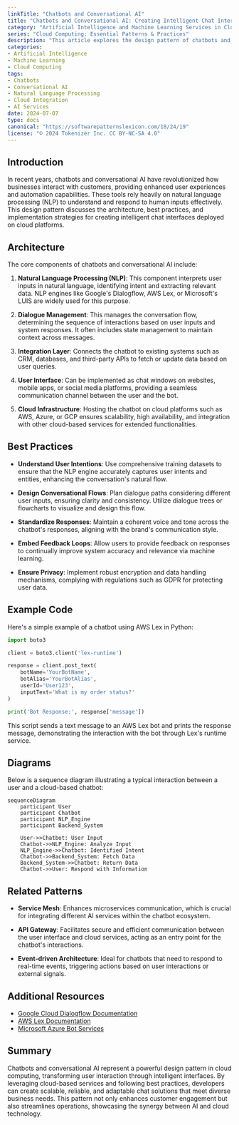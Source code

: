 ```yaml
---
linkTitle: "Chatbots and Conversational AI"
title: "Chatbots and Conversational AI: Creating Intelligent Chat Interfaces"
category: "Artificial Intelligence and Machine Learning Services in Cloud"
series: "Cloud Computing: Essential Patterns & Practices"
description: "This article explores the design pattern of chatbots and conversational AI, focusing on the creation of intelligent chat interfaces that enhance user interaction through natural language processing, dialogue management, and seamless integration into cloud platforms."
categories:
- Artificial Intelligence
- Machine Learning
- Cloud Computing
tags:
- Chatbots
- Conversational AI
- Natural Language Processing
- Cloud Integration
- AI Services
date: 2024-07-07
type: docs
canonical: "https://softwarepatternslexicon.com/18/24/19"
license: "© 2024 Tokenizer Inc. CC BY-NC-SA 4.0"
---
```


## Introduction

In recent years, chatbots and conversational AI have revolutionized how businesses interact with customers, providing enhanced user experiences and automation capabilities. These tools rely heavily on natural language processing (NLP) to understand and respond to human inputs effectively. This design pattern discusses the architecture, best practices, and implementation strategies for creating intelligent chat interfaces deployed on cloud platforms.

## Architecture

The core components of chatbots and conversational AI include:

1. **Natural Language Processing (NLP)**: This component interprets user inputs in natural language, identifying intent and extracting relevant data. NLP engines like Google's Dialogflow, AWS Lex, or Microsoft's LUIS are widely used for this purpose.

2. **Dialogue Management**: This manages the conversation flow, determining the sequence of interactions based on user inputs and system responses. It often includes state management to maintain context across messages.

3. **Integration Layer**: Connects the chatbot to existing systems such as CRM, databases, and third-party APIs to fetch or update data based on user queries.

4. **User Interface**: Can be implemented as chat windows on websites, mobile apps, or social media platforms, providing a seamless communication channel between the user and the bot.

5. **Cloud Infrastructure**: Hosting the chatbot on cloud platforms such as AWS, Azure, or GCP ensures scalability, high availability, and integration with other cloud-based services for extended functionalities.

## Best Practices

- **Understand User Intentions**: Use comprehensive training datasets to ensure that the NLP engine accurately captures user intents and entities, enhancing the conversation's natural flow.

- **Design Conversational Flows**: Plan dialogue paths considering different user inputs, ensuring clarity and consistency. Utilize dialogue trees or flowcharts to visualize and design this flow.

- **Standardize Responses**: Maintain a coherent voice and tone across the chatbot's responses, aligning with the brand's communication style.

- **Embed Feedback Loops**: Allow users to provide feedback on responses to continually improve system accuracy and relevance via machine learning.

- **Ensure Privacy**: Implement robust encryption and data handling mechanisms, complying with regulations such as GDPR for protecting user data.

## Example Code

Here's a simple example of a chatbot using AWS Lex in Python:

```python
import boto3

client = boto3.client('lex-runtime')

response = client.post_text(
    botName='YourBotName',
    botAlias='YourBotAlias',
    userId='User123',
    inputText='What is my order status?'
)

print('Bot Response:', response['message'])
```

This script sends a text message to an AWS Lex bot and prints the response message, demonstrating the interaction with the bot through Lex's runtime service.

## Diagrams

Below is a sequence diagram illustrating a typical interaction between a user and a cloud-based chatbot:

```mermaid
sequenceDiagram
    participant User
    participant Chatbot
    participant NLP_Engine
    participant Backend_System

    User->>Chatbot: User Input
    Chatbot->>NLP_Engine: Analyze Input
    NLP_Engine->>Chatbot: Identified Intent
    Chatbot->>Backend_System: Fetch Data
    Backend_System->>Chatbot: Return Data
    Chatbot->>User: Respond with Information
```

## Related Patterns

- **Service Mesh**: Enhances microservices communication, which is crucial for integrating different AI services within the chatbot ecosystem.

- **API Gateway**: Facilitates secure and efficient communication between the user interface and cloud services, acting as an entry point for the chatbot's interactions.

- **Event-driven Architecture**: Ideal for chatbots that need to respond to real-time events, triggering actions based on user interactions or external signals.

## Additional Resources

- [Google Cloud Dialogflow Documentation](https://cloud.google.com/dialogflow/docs)
- [AWS Lex Documentation](https://docs.aws.amazon.com/lex/)
- [Microsoft Azure Bot Services](https://docs.microsoft.com/en-us/azure/bot-service/?view=azure-bot-service-4.0)

## Summary

Chatbots and conversational AI represent a powerful design pattern in cloud computing, transforming user interaction through intelligent interfaces. By leveraging cloud-based services and following best practices, developers can create scalable, reliable, and adaptable chat solutions that meet diverse business needs. This pattern not only enhances customer engagement but also streamlines operations, showcasing the synergy between AI and cloud technology.
